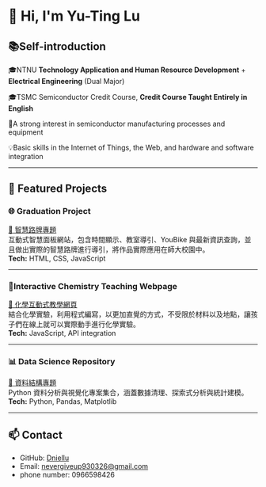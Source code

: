 # 👋 Hi, I'm Yu-Ting Lu

## 📚Self-introduction  
🎓NTNU **Technology Application and Human Resource Development** + **Electrical Engineering** (Dual Major) 

🎓TSMC Semiconductor Credit Course, **Credit Course Taught Entirely in English** 

🔬A strong interest in semiconductor manufacturing processes and equipment 

💡Basic skills in the Internet of Things, the Web, and hardware and software integration  

---

## 🔗 Featured Projects

### 🌐 Graduation Project
[🔗 智慧路牌專題](https://github.com/Dniellu/ESP32_PROJECT)  
互動式智慧面板網站，包含時間顯示、教室導引、YouBike 與最新資訊查詢，並且做出實際的智慧路牌進行導引，將作品實際應用在師大校園中。  
**Tech:** HTML, CSS, JavaScript  

---

### 🧪Interactive Chemistry Teaching Webpage
[🔗 化學互動式教學網頁](https://github.com/ArthurArthurArthur0817/Chemistry)  
結合化學實驗，利用程式編寫，以更加直覺的方式，不受限於材料以及地點，讓孩子們在線上就可以實際動手進行化學實驗。  
**Tech:** JavaScript, API integration  

---


### 📊 Data Science Repository
[🔗 資料結構專題](https://github.com/Dniellu/Dniellu-Data-Science-Repository)  
Python 資料分析與視覺化專案集合，涵蓋數據清理、探索式分析與統計建模。  
**Tech:** Python, Pandas, Matplotlib  

---

## 📫 Contact
- GitHub: [Dniellu](https://github.com/Dniellu)  
- Email: nevergiveup930326@gmail.com
- phone number: 0966598426
